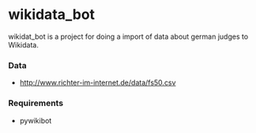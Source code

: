 # wikidata_bot

wikidat_bot is a project for doing a import of data about german judges to Wikidata.

### Data

* http://www.richter-im-internet.de/data/fs50.csv

### Requirements

* pywikibot
